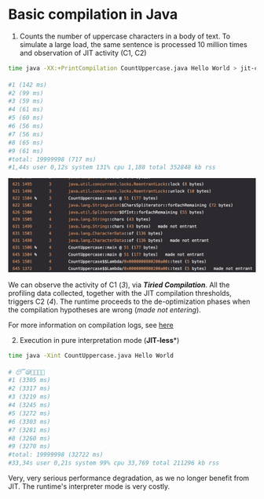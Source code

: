 # Basic compilation in Java

1. Counts the number of uppercase characters in a body of text. To simulate a large load, the same sentence is processed 10 million times and observation of JIT activity (C1, C2)

```bash
time java -XX:+PrintCompilation CountUppercase.java Hello World > jit-compiler.log

#1 (142 ms)
#2 (99 ms)
#3 (59 ms)
#4 (61 ms)
#5 (60 ms)
#6 (56 ms)
#7 (56 ms)
#8 (65 ms)
#9 (61 ms)
#total: 19999998 (717 ms)
#1,44s user 0,12s system 131% cpu 1,188 total 352848 kb rss
```
![JIT Compiler Log](../images/jit-compiler-log.png)

We can observe the activity of C1 (*3*), via ***Tiried Compilation***. All the profiling data collected, together with the JIT compilation thresholds, triggers C2 (*4*).
The runtime proceeds to the de-optimization phases when the compilation hypotheses are wrong (*made not entering*).

For more information on compilation logs, see [here][explain-compilation-log]

2. Execution in pure interpretation mode (**JIT-less***)

```bash
time java -Xint CountUppercase.java Hello World

# 😴😪🥱💤🛌🏼
#1 (3305 ms)
#2 (3317 ms)
#3 (3219 ms)
#4 (3245 ms)
#5 (3272 ms)
#6 (3303 ms)
#7 (3281 ms)
#8 (3260 ms)
#9 (3270 ms)
#total: 19999998 (32722 ms)
#33,34s user 0,21s system 99% cpu 33,769 total 211296 kb rss
```
Very, very serious performance degradation, as we no longer benefit from JIT. The runtime's interpreter mode is very costly.

<!-- Links -->
[explain-compilation-log]: https://www.baeldung.com/jvm-tiered-compilation#1-compilation-logs